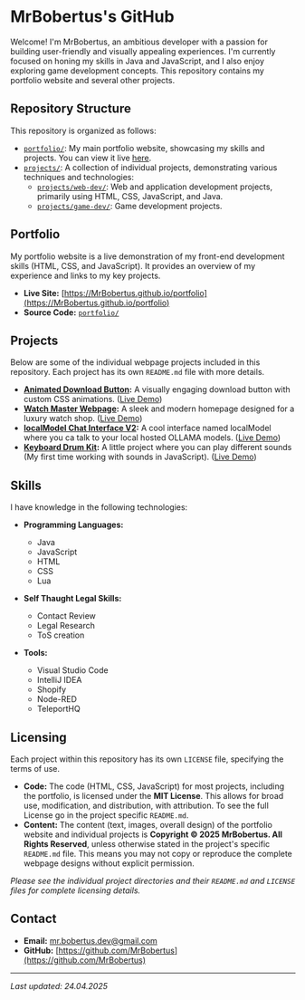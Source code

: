 # MrBobertus's GitHub

Welcome! I'm MrBobertus, an ambitious developer with a passion for building user-friendly and visually appealing experiences.  I'm currently focused on honing my skills in Java and JavaScript, and I also enjoy exploring game development concepts. This repository contains my portfolio website and several other projects.

## Repository Structure

This repository is organized as follows:

*   [`portfolio/`](https://github.com/MrBobertus/MrBobertus.github.io/tree/main/portfolio): My main portfolio website, showcasing my skills and projects. You can view it live [here](https://MrBobertus.github.io/portfolio).
*   [`projects/`](https://github.com/MrBobertus/MrBobertus.github.io/tree/main/projects): A collection of individual projects, demonstrating various techniques and technologies:
    *   [`projects/web-dev/`](https://github.com/MrBobertus/MrBobertus.github.io/tree/main/projects/web-dev): Web and application development projects, primarily using HTML, CSS, JavaScript, and Java.
    *   [`projects/game-dev/`](https://github.com/MrBobertus/MrBobertus.github.io/tree/main/projects/game-dev): Game development projects.

## Portfolio

My portfolio website is a live demonstration of my front-end development skills (HTML, CSS, and JavaScript). It provides an overview of my experience and links to my key projects.

*   **Live Site:** [https://MrBobertus.github.io/portfolio](https://MrBobertus.github.io/portfolio)
*   **Source Code:** [`portfolio/`](https://github.com/MrBobertus/MrBobertus.github.io/tree/main/portfolio)

## Projects

Below are some of the individual webpage projects included in this repository. Each project has its own `README.md` file with more details.

*   **[Animated Download Button](projects/web-dev/animated-download-button/):**  A visually engaging download button with custom CSS animations. ([Live Demo](https://mrbobertus.github.io/projects/web-dev/animated-download-button/))
*   **[Watch Master Webpage](projects/web-dev/watchmaster-web/):**  A sleek and modern homepage designed for a luxury watch shop. ([Live Demo](https://mrbobertus.github.io/projects/web-dev/watchmaster-web/))
*   **[localModel Chat Interface V2](projects/web-dev/ollama-interface-v2/):**  A cool interface named localModel where you ca talk to your local hosted OLLAMA models. ([Live Demo](https://mrbobertus.github.io/projects/web-dev/ollama-interface-v2/))
*   **[Keyboard Drum Kit](projects/web-dev/keyboard-drum-kit/):**  A little project where you can play different sounds (My first time working with sounds in JavaScript). ([Live Demo](https://mrbobertus.github.io/projects/web-dev/keyboard-drum-kit/))

## Skills

I have knowledge in the following technologies:

*   **Programming Languages:**
    *   Java
    *   JavaScript
    *   HTML
    *   CSS
    *   Lua

*   **Self Thaught Legal Skills:**
    *   Contact Review
    *   Legal Research
    *   ToS creation
 
*   **Tools:**
    *   Visual Studio Code
    *   IntelliJ IDEA
    *   Shopify
    *   Node-RED
    *   TeleportHQ

## Licensing

Each project within this repository has its own `LICENSE` file, specifying the terms of use.

*   **Code:** The code (HTML, CSS, JavaScript) for most projects, including the portfolio, is licensed under the **MIT License**. This allows for broad use, modification, and distribution, with attribution. To see the full License go in the project specific `README.md`.
*   **Content:** The content (text, images, overall design) of the portfolio website and individual projects is **Copyright © 2025 MrBobertus. All Rights Reserved**, unless otherwise stated in the project's specific `README.md` file. This means you may not copy or reproduce the complete webpage designs without explicit permission.

*Please see the individual project directories and their `README.md` and `LICENSE` files for complete licensing details.*

## Contact

*   **Email:** mr.bobertus.dev@gmail.com
*   **GitHub:** [https://github.com/MrBobertus](https://github.com/MrBobertus)

---

*Last updated: 24.04.2025*
